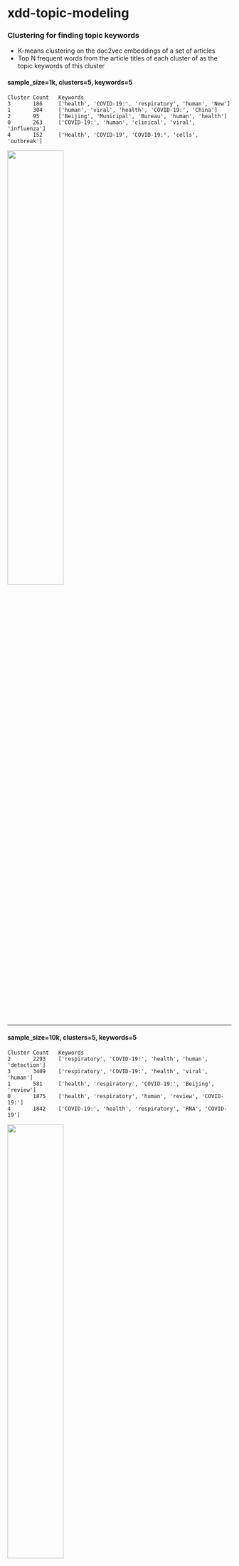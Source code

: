 # xdd-topic-modeling

### Clustering for finding topic keywords
- K-means clustering on the doc2vec embeddings of a set of articles
- Top N frequent words from the article titles of each cluster of as the topic keywords of this cluster

#### sample_size=1k, clusters=5, keywords=5
```
Cluster Count   Keywords
3       186     ['health', 'COVID-19:', 'respiratory', 'human', 'New']
1       304     ['human', 'viral', 'health', 'COVID-19:', 'China']
2       95      ['Beijing', 'Municipal', 'Bureau', 'human', 'health']
0       263     ['COVID-19:', 'human', 'clinical', 'viral', 'influenza']
4       152     ['Health', 'COVID‐19', 'COVID-19:', 'cells', 'outbreak']
```
<img src="imgs/scatter_1000.png"  width="50%" height="50%">

---
#### sample_size=10k, clusters=5, keywords=5
```
Cluster Count   Keywords
2       2293    ['respiratory', 'COVID-19:', 'health', 'human', 'detection']
3       3409    ['respiratory', 'COVID-19:', 'health', 'viral', 'human']
1       581     ['health', 'respiratory', 'COVID-19:', 'Beijing', 'review']
0       1875    ['health', 'respiratory', 'human', 'review', 'COVID-19:']
4       1842    ['COVID-19:', 'health', 'respiratory', 'RNA', 'COVID‐19']
```
<img src="imgs/scatter_10000.png"  width="50%" height="50%">

---
#### sample_size=50k, clusters=5, keywords=10
```
Cluster Count   Keywords
0       7991    ['health', 'COVID-19:', 'respiratory', 'human', 'COVID‐19', 'using', 'review', 'RNA', 'viral', 'detection']
2       23960   ['respiratory', 'COVID-19:', 'health', 'human', 'COVID‐19', 'viral', 'review', 'using', '2019', 'syndrome']
1       8230    ['respiratory', 'health', 'COVID-19:', 'COVID‐19', 'human', 'using', 'review', 'China', 'cells', 'Health']
3       9308    ['respiratory', 'health', 'COVID-19:', 'RNA', 'COVID‐19', 'review', 'human', 'viral', 'Health', 'using']
4       511     ['Clinical', 'COVID‐19', 'cancer', 'respiratory', 'health', 'response', 'cells', 'care', 'potential', '2019']
```
<img src="imgs/scatter_50000.png"  width="50%" height="50%">

---
#### sample_size=50k, clusters=10, keywords=10
```
Cluster Count   Keywords
5       3233    ['respiratory', 'COVID-19:', 'human', 'health', 'Health', 'review', 'COVID‐19', 'China', 'severe', 'Respiratory']
1       12409   ['respiratory', 'COVID-19:', 'health', 'human', 'COVID‐19', 'viral', 'using', 'review', 'syndrome', 'cells']
7       3515    ['respiratory', 'health', 'COVID-19:', 'COVID‐19', 'review', 'cancer', 'viral', 'human', 'RNA', 'New']
8       6385    ['respiratory', 'COVID-19:', 'health', 'COVID‐19', 'review', 'using', 'human', 'viral', 'RNA', 'clinical']
9       4244    ['respiratory', 'health', 'COVID-19:', 'human', 'using', 'viral', 'RNA', 'COVID‐19', 'detection', 'cancer']
4       5160    ['respiratory', 'health', 'COVID-19:', 'RNA', 'review', 'viral', 'novel', 'Health', 'cancer', 'using']
6       3992    ['health', 'respiratory', 'COVID‐19', 'COVID-19:', 'using', 'human', 'cells', 'review', 'Health', 'infectious']
0       6736    ['respiratory', 'COVID-19:', 'human', 'health', 'COVID‐19', 'viral', 'review', 'China', '2019', 'Health']
3       3851    ['COVID-19:', 'health', 'respiratory', 'COVID‐19', 'review', 'COVID', 'cells', 'human', 'using', 'Respiratory']
2       475     ['Clinical', 'COVID‐19', 'respiratory', 'health', 'cells', 'care', 'Viral', 'COVID', 'cancer', 'related']
```

### Clustering for finding topic keywords with abstract
- K-means clustering on the doc2vec embeddings of a set of articles
- 25k abstracts extracted out of 104k articles with a strict string matching method
- Top N frequent words from the article abstracts of each cluster of as the topic keywords of this cluster

#### sample_size=15k, clusters=5, keywords=10, field=abstract
```
Cluster Count   Keywords
0       14602   ['cells', 'cell', 'University', 'using', 'blood', 'also', 'may', 'treatment', 'expression', 'group']
1       2775    ['cells', 'University', 'bone', 'using', 'cell', 'also', 'Medicine,', 'expression', 'increased', 'may']
4       6026    ['cells', 'University', 'cell', 'using', 'treatment', 'Medicine,', 'bone', 'group', 'compared', 'may']
2       3023    ['University', 'cells', 'using', 'blood', 'cell', 'treatment', 'clinical', 'Medicine,', 'also', 'group']
3       182     ['language', 'preprint', 'online', 'using', 'anxiety', 'may', 'Abstract', 'immunity', 'viral', '2020']
```
<img src="imgs/scatter_abs_abs.png"  width="50%" height="50%">

---

#### sample_size=15k, clusters=5, keywords=10, field=title
```
Cluster Count   Keywords
0       14602   ['respiratory', 'review', 'human', 'COVID-19:', 'using', 'health', 'COVID‐19', 'among', 'clinical', 'novel']
1       2775    ['respiratory', 'health', 'COVID-19:', 'review', 'cells', 'using', 'human', 'care', 'acute', 'RNA']
4       6026    ['respiratory', 'COVID-19:', 'review', 'health', 'using', 'human', 'clinical', 'novel', 'viral', 'case']
2       3023    ['respiratory', 'using', 'health', 'review', 'human', 'COVID-19:', 'viral', 'clinical', 'cells', 'model']
3       182     ['health', 'potential', 'care', 'response', 'COVID‐19', 'Novel', 'feline', 'detection', 'human', 'role']
```
<img src="imgs/scatter_title_abs.png"  width="50%" height="50%">

---
### Abstracts from Science Parser
#### sample_size=50k, clusters=10, keywords=10, field=abstract
Keywords from frequency
```
Cluster Count   Keywords
9       3183    ['health', 'also', 'may', 'viral', 'respiratory', 'clinical', 'used', 'risk', '2020', 'data']
1       15044   ['health', 'also', 'may', 'viral', 'respiratory', 'clinical', 'using', 'University', 'used', 'data']
6       4384    ['also', 'health', 'may', 'respiratory', 'viral', 'clinical', 'used', 'using', 'data', 'human']
4       6902    ['health', 'also', 'may', 'viral', 'clinical', 'respiratory', 'risk', 'data', '2020', 'using']
5       3716    ['health', 'also', 'may', 'viral', 'respiratory', 'data', 'using', 'clinical', 'University', 'used']
3       4147    ['health', 'also', 'may', 'clinical', 'viral', 'respiratory', '2020', 'used', 'data', 'cases']
2       3963    ['health', 'may', 'also', 'respiratory', 'viral', 'clinical', 'University', 'risk', 'data', 'using']
0       3919    ['also', 'health', 'may', 'clinical', 'respiratory', 'viral', 'cells', 'used', 'data', 'risk']
8       4302    ['health', 'also', 'may', 'viral', 'respiratory', 'clinical', 'human', 'data', 'used', 'using']
7       440     ['may', 'also', 'viral', 'respiratory', 'clinical', 'research', 'health', 'cases', '2020', 'using']
```

Keywords from TF-IDF
```
Cluster Count   Keywords
9       3183    ['preprint', 'vaccine', 'des', 'air', 'SARS', 'binding', 'children', 'RNA', 'ACE2', 'mental']
1       15044   ['preprint', 'influenza', 'ACE2', 'al.,', 'cancer', 'USA', 'children', 'mental', 'SARS', 'vaccine']
6       4384    ['preprint', 'al.,', 'influenza', 'SARS', 'ACE2', 'vaccine', 'School', 'cancer', 'RNA', 'China']
4       6902    ['preprint', 'cancer', 'al.,', 'USA', 'influenza', 'ACE2', 'children', 'RNA', 'mental', 'students']
5       3716    ['influenza', 'preprint', 'MD,', 'viruses', 'Hong', 'women', 'al.,', 'ACE2', 'children', 'compounds']
3       4147    ['preprint', 'influenza', 'al.,', 'ACE2', 'students', 'mental', 'children', 'MD,', 'SARS-CoV', 'USA']
2       3963    ['preprint', 'USA', 'al.,', 'MD,', 'influenza', 'University,', 'China', 'vaccine', 'children', 'cancer']
0       3919    ['preprint', 'al.,', 'USA', 'RNA', 'IgG', 'influenza', 'Medicine,', 'vaccine', 'cancer', 'mental']
8       4302    ['preprint', 'influenza', 'University,', 'RNA', 'Department', 'al.,', 'Medicine,', 'ACE2', 'DNA', 'USA']
7       440     ['preprint', 'School', 'influenza', 'al.,', 'proteins', 'children', 'RNA', 'USA', 'DNA', '2020;']
```
---